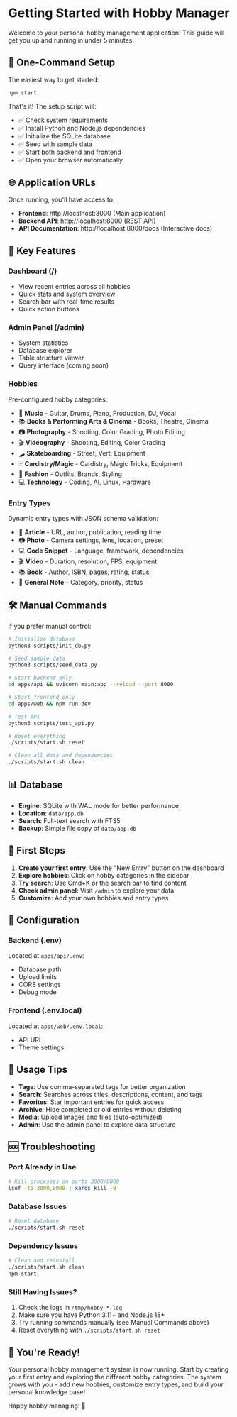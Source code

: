 # Getting Started with Hobby Manager

Welcome to your personal hobby management application! This guide will get you up and running in under 5 minutes.

## 🚀 One-Command Setup

The easiest way to get started:

```bash
npm start
```

That's it! The setup script will:
- ✅ Check system requirements
- ✅ Install Python and Node.js dependencies
- ✅ Initialize the SQLite database
- ✅ Seed with sample data
- ✅ Start both backend and frontend
- ✅ Open your browser automatically

## 🌐 Application URLs

Once running, you'll have access to:

- **Frontend**: http://localhost:3000 (Main application)
- **Backend API**: http://localhost:8000 (REST API)
- **API Documentation**: http://localhost:8000/docs (Interactive docs)

## 📱 Key Features

### Dashboard (/)
- View recent entries across all hobbies
- Quick stats and system overview
- Search bar with real-time results
- Quick action buttons

### Admin Panel (/admin)
- System statistics
- Database explorer
- Table structure viewer
- Query interface (coming soon)

### Hobbies
Pre-configured hobby categories:
- 🎵 **Music** - Guitar, Drums, Piano, Production, DJ, Vocal
- 📚 **Books & Performing Arts & Cinema** - Books, Theatre, Cinema
- 📷 **Photography** - Shooting, Color Grading, Photo Editing
- 🎬 **Videography** - Shooting, Editing, Color Grading
- 🛹 **Skateboarding** - Street, Vert, Equipment
- 🃏 **Cardistry/Magic** - Cardistry, Magic Tricks, Equipment
- 👔 **Fashion** - Outfits, Brands, Styling
- 💻 **Technology** - Coding, AI, Linux, Hardware

### Entry Types
Dynamic entry types with JSON schema validation:
- 📄 **Article** - URL, author, publication, reading time
- 📷 **Photo** - Camera settings, lens, location, preset
- 💻 **Code Snippet** - Language, framework, dependencies
- 🎬 **Video** - Duration, resolution, FPS, equipment
- 📚 **Book** - Author, ISBN, pages, rating, status
- 📝 **General Note** - Category, priority, status

## 🛠 Manual Commands

If you prefer manual control:

```bash
# Initialize database
python3 scripts/init_db.py

# Seed sample data
python3 scripts/seed_data.py

# Start backend only
cd apps/api && uvicorn main:app --reload --port 8000

# Start frontend only
cd apps/web && npm run dev

# Test API
python3 scripts/test_api.py

# Reset everything
./scripts/start.sh reset

# Clean all data and dependencies
./scripts/start.sh clean
```

## 📊 Database

- **Engine**: SQLite with WAL mode for better performance
- **Location**: `data/app.db`
- **Search**: Full-text search with FTS5
- **Backup**: Simple file copy of `data/app.db`

## 🎯 First Steps

1. **Create your first entry**: Use the "New Entry" button on the dashboard
2. **Explore hobbies**: Click on hobby categories in the sidebar
3. **Try search**: Use Cmd+K or the search bar to find content
4. **Check admin panel**: Visit `/admin` to explore your data
5. **Customize**: Add your own hobbies and entry types

## 🔧 Configuration

### Backend (.env)
Located at `apps/api/.env`:
- Database path
- Upload limits
- CORS settings
- Debug mode

### Frontend (.env.local)
Located at `apps/web/.env.local`:
- API URL
- Theme settings

## 📝 Usage Tips

- **Tags**: Use comma-separated tags for better organization
- **Search**: Searches across titles, descriptions, content, and tags
- **Favorites**: Star important entries for quick access
- **Archive**: Hide completed or old entries without deleting
- **Media**: Upload images and files (auto-optimized)
- **Admin**: Use the admin panel to explore data structure

## 🆘 Troubleshooting

### Port Already in Use
```bash
# Kill processes on ports 3000/8000
lsof -ti:3000,8000 | xargs kill -9
```

### Database Issues
```bash
# Reset database
./scripts/start.sh reset
```

### Dependency Issues
```bash
# Clean and reinstall
./scripts/start.sh clean
npm start
```

### Still Having Issues?
1. Check the logs in `/tmp/hobby-*.log`
2. Make sure you have Python 3.11+ and Node.js 18+
3. Try running commands manually (see Manual Commands above)
4. Reset everything with `./scripts/start.sh reset`

## 🎉 You're Ready!

Your personal hobby management system is now running. Start by creating your first entry and exploring the different hobby categories. The system grows with you - add new hobbies, customize entry types, and build your personal knowledge base!

Happy hobby managing! 🌟